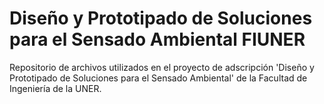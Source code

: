 # Diseño y Prototipado de Soluciones para el Sensado Ambiental FIUNER
Repositorio de archivos utilizados en el proyecto de adscripción 'Diseño y Prototipado de Soluciones para el Sensado Ambiental' de la Facultad de Ingeniería de la UNER.

